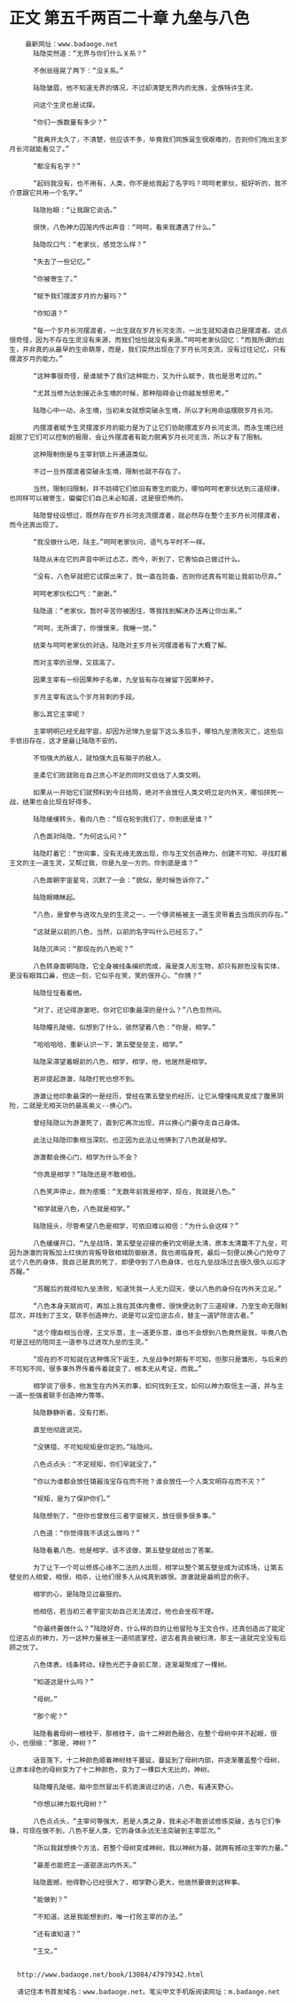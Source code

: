 # 正文 第五千两百二十章 九垒与八色
        最新网址：www.badaoge.net
          陆隐突然道：“无界与你们什么关系？”
      
          不倒翁摇晃了两下：“没关系。”
      
          陆隐皱眉，他不知道无界的情况，不过却清楚无界内的无族，全族特许生灵。
      
          问这个生灵也是试探。
      
          “你们一族数量有多少？”
      
          “我离开太久了，不清楚，但应该不多，毕竟我们同族诞生很艰难的，否则你们拖出主岁月长河就能看见了。”
      
          “都没有名字？”
      
          “起码我没有，也不用有，人类，你不是给我起了名字吗？呵呵老家伙，挺好听的，我不介意跟它共用一个名字。”
      
          陆隐抬眼：“让我跟它说话。”
      
          很快，八色神力囚笼内传出声音：“呵呵，看来我遭遇了什么。”
      
          陆隐叹口气：“老家伙，感觉怎么样？”
      
          “失去了一些记忆。”
      
          “你被寄生了。”
      
          “赋予我们摆渡岁月的力量吗？”
      
          “你知道？”
      
          “每一个岁月长河摆渡者，一出生就在岁月长河支流，一出生就知道自己是摆渡者。这点很奇怪，因为不存在生灵没有来源，而我们恰恰就没有来源。”呵呵老家伙回忆：“而我所谓的出生，并非真的从最早的生命萌芽，而是，我们突然出现在了岁月长河支流，没有过往记忆，只有摆渡岁月的能力。”
      
          “这种事很奇怪，是谁赋予了我们这种能力，又为什么赋予，我也是思考过的。”
      
          “尤其当修为达到接近永生境的时候，那种阻碍会让你越发想思考。”
      
          陆隐心中一动，永生境，当初未女就想突破永生境，所以才利用命运摆脱岁月长河。
      
          内摆渡者赋予生灵摆渡岁月的能力是为了让它们协助摆渡岁月长河支流，而永生境已经超脱了它们可以控制的极限，会让外摆渡者有能力脱离岁月长河支流，所以才有了限制。
      
          这种限制倒是与主宰封锁上升通道类似。
      
          不过一旦外摆渡者突破永生境，限制也就不存在了。
      
          当然，限制归限制，并不妨碍它们依旧有寄生的能力，哪怕呵呵老家伙达到三道规律，也同样可以被寄生，偏偏它们自己未必知道，这是很恐怖的。
      
          陆隐曾经设想过，既然存在岁月长河支流摆渡者，就必然存在整个主岁月长河摆渡者，而今还真出现了。
      
          “我没做什么吧，陆主。”呵呵老家伙问，语气与平时不一样。
      
          陆隐从未在它的声音中听过忐忑，而今，听到了，它害怕自己做过什么。
      
          “没有，八色早就把它试探出来了，我一直在防备，否则你还真有可能让我前功尽弃。”
      
          呵呵老家伙松口气：“谢谢。”
      
          陆隐道：“老家伙，暂时辛苦你被困住，等我找到解决办法再让你出来。”
      
          “呵呵，无所谓了，你慢慢来，我睡一觉。”
      
          结束与呵呵老家伙的对话，陆隐对主岁月长河摆渡者有了大概了解。
      
          而对主宰的忌惮，又拔高了。
      
          因果主宰有一份因果种子名单，九垒皆有存在被留下因果种子。
      
          岁月主宰有这么个岁月背刺的手段。
      
          那么其它主宰呢？
      
          主宰明明已经无敌宇宙，却因为忌惮九垒留下这么多后手，哪怕九垒溃败灭亡，这些后手依旧存在，这才是最让陆隐不安的。
      
          不怕强大的敌人，就怕强大且有脑子的敌人。
      
          圣柔它们败就败在自己贪心不足的同时又低估了人类文明。
      
          如果从一开始它们就预料到今日结局，绝对不会放任人类文明立足内外天，哪怕拼死一战，结果也会比现在好得多。
      
          陆隐缓缓转头，看向八色：“现在轮到我们了，你到底是谁？”
      
          八色面对陆隐，“为何这么问？”
      
          陆隐盯着它：“世间事，没有无缘无故出现，你与王文创造神力，创建不可知，寻找盯着王文的主一道生灵，又帮过我，你是九垒一方的。你到底是谁？”
      
          八色面朝宇宙星穹，沉默了一会：“貌似，是时候告诉你了。”
      
          陆隐眼睛眯起。
      
          “八色，是曾参与进攻九垒的生灵之一，一个够资格被主一道生灵带着去当炮灰的存在。”
      
          “这就是以前的八色，当然，以前的名字叫什么已经忘了。”
      
          陆隐沉声问：“那现在的八色呢？”
      
          八色转身面朝陆隐，它全身被线条编织而成，虽是类人形生物，却只有颜色没有实体，更没有眼耳口鼻，但这一刻，它似乎在笑，笑的很开心，“你猜？”
      
          陆隐怔怔看着他。
      
          “对了，还记得游澈吧，你对它印象最深的是什么？”八色忽然问。
      
          陆隐瞳孔陡缩，似想到了什么，骇然望着八色：“你是，相学。”
      
          “哈哈哈哈，重新认识一下，第五壁垒垒主，相学。”
      
          陆隐呆滞望着眼前的八色，相学，相学，他，他居然是相学。
      
          若非提起游澈，陆隐打死也想不到。
      
          游澈让他印象最深的一是经历，曾经在第五壁垒的经历，让它从懵懂纯真变成了腹黑阴险，二就是无相天功的最高奥义--换心门。
      
          曾经陆隐以为游澈死了，直到它再次出现，并以换心门要夺走自己身体。
      
          此法让陆隐印象相当深刻，也正因为此法让他猜到了八色就是相学。
      
          游澈都会换心门，相学为什么不会？
      
          “你真是相学？”陆隐还是不敢相信。
      
          八色笑声停止，颇为感慨：“无数年前我是相学，现在，我就是八色。”
      
          “相学就是八色，八色就是相学。”
      
          陆隐摇头，尽管希望八色是相学，可依旧难以相信：“为什么会这样？”
      
          八色缓缓开口，“九垒战场，第五壁垒迎接的垂钓文明是太清，原本太清赢不了九垒，可因为游澈的背叛加上红侠的背叛导致相城防御崩溃，我也濒临身死，最后一刻便以换心门抢夺了这个八色的身体，我自己是真的死了，即便夺到了八色身体，也在九垒战场过去很久很久以后才苏醒。”
      
          “苏醒后的我得知九垒溃败，知道凭我一人无力回天，便以八色的身份在内外天立足。”
      
          “八色本身天赋尚可，再加上我在其体内重修，很快便达到了三道规律，乃至生命无限制层次，并找到了王文，联手创造神力，说是可以定位逆古点，替主一道铲除逆古者。”
      
          “这个理由相当合理，王文乐意，主一道更乐意，谁也不会想到八色竟然是我，毕竟八色可是正经的陪同主一道参与过进攻九垒的生灵。”
      
          “现在的不可知就在这种情况下诞生，九垒战争时期有不可知，但那只是雏形，与后来的不可知不同，很多事外界传着传着就变了，根本无从考证，而我…”
      
          相学说了很多，他发生在内外天的事，如何找到王文，如何以神力取信主一道，并与主一道一些强者联手创造神力等等。
      
          陆隐静静听着，没有打断。
      
          直至他彻底说完。
      
          “没猜错，不可知规矩是你定的。”陆隐问。
      
          八色点点头：“不定规矩，你们早就没了。”
      
          “你以为谁都会放任镇器浊宝存在而不抢？谁会放任一个人类文明存在而不灭？”
      
          “规矩，是为了保护你们。”
      
          陆隐想到了，“但你也曾放任三者宇宙被灭，放任很多很多事。”
      
          八色道：“你觉得我不该这么做吗？”
      
          陆隐看着八色，他是相学，该不该做，第五壁垒就给出了答案。
      
          为了让下一个可以修炼心缘不二法的人出现，相学以整个第五壁垒成为试炼场，让第五壁垒的人相爱，相恨，相杀，让他们很多人从纯真到嫉恨。游澈就是最明显的例子。
      
          相学的心，是陆隐见过最狠的。
      
          他相信，若当初三者宇宙灾劫自己无法渡过，他也会坐视不理。
      
          “你最终要做什么？”陆隐好奇，什么样的目的让他冒险与王文合作，还真创造出了能定位逆古点的神力，万一这种力量被主一道彻底掌控，逆古者真会被扫清，那主一道就完全没有后顾之忧了。
      
          八色体表，线条转动，绿色光芒于身前汇聚，逐渐凝聚成了一棵树。
      
          “知道这是什么吗？”
      
          “母树。”
      
          “那个呢？”
      
          陆隐看着母树一根枝干，那根枝干，由十二种颜色融合，在整个母树中并不起眼，很小，也很细：“那是，神树？”
      
          话音落下，十二种颜色顺着神树枝干蔓延，蔓延到了母树内部，并逐渐覆盖整个母树，让原本绿色的母树变为了十二种颜色，变为了一棵巨大无比的，神树。
      
          陆隐瞳孔陡缩，脑中忽然冒出千机诡演说过的话，八色，有通天野心。
      
          “你想以神力取代母树？”
      
          八色点点头，“主宰何等强大，若是人类之身，我未必不敢尝试修炼突破，去与它们争锋，可现在做不到，八色不是人类，它的身体永远无法突破到主宰层次。”
      
          “所以我就想换个方法，若整个母树变成神树，我以神树为基，就拥有撼动主宰的力量。”
      
          “最差也能把主一道驱逐出内外天。”
      
          陆隐震撼，他得野心已经很大了，相学野心更大，他居然要做到这种事。
      
          “能做到？”
      
          “不知道，这是我能想到的，唯一打败主宰的办法。”
      
          “还有谁知道？”
      
          “王文。”
      
      
      http://www.badaoge.net/book/13084/47979342.html
      
      请记住本书首发域名：www.badaoge.net。笔尖中文手机版阅读网址：m.badaoge.net